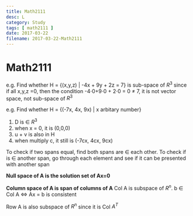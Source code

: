 ```yaml
---
title: Math2111
desc: L
category: Study
tags: [ math2111 ]
date: 2017-03-22
filename: 2017-03-22-Math2111
---
```


# Math2111

e.g. Find whether H = {(x,y,z) | -4x + 9y + 2z = 7} is sub-space of $R^3$
since if all x,y,z =0, then the condition -4$\cdot$0+9$\cdot$0 + 2$\cdot$0 = 0 $\ne$ 7, it is not vector space, not sub-space of $R^3$

e.g. Find whether H = {(-7x, 4x, 9x) | x arbitary number}

1. D is $\in$ $R^3$
2. when x = 0, it is (0,0,0)
3. u + v is also in H
4. when multiply c, it still is (-7cx, 4cx, 9cx)

To check if two spans equal, find both spans are $\in$ each other. To check if is $\in$ another span, go through each element and see if it can be presented with another span

**Null space of A is the solution set of Ax=0**

**Column space of A is span of columns of A**
Col A is subspace of $R^n$. 
b $\in$ Col A $\Leftrightarrow$ Ax = b is consistent

Row A is also subspace of $R^n$ since it is Col $A^T$

